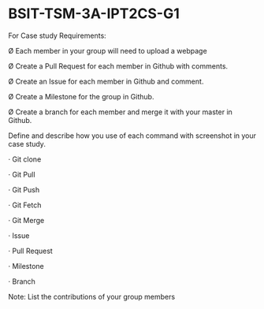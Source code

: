 # BSIT-TSM-3A-IPT2CS-G1
For Case study
Requirements:

Ø Each member in your group will need to upload a webpage

Ø Create a Pull Request for each member in Github with comments.

Ø Create an Issue for each member in Github and comment.

Ø Create a Milestone for the group in Github.

Ø Create a branch for each member and merge it with your master in Github.

Define and describe how you use of each command with screenshot in your case study.

· Git clone

· Git Pull

· Git Push

· Git Fetch

· Git Merge

· Issue

· Pull Request

· Milestone

· Branch

Note: List the contributions of your group members
